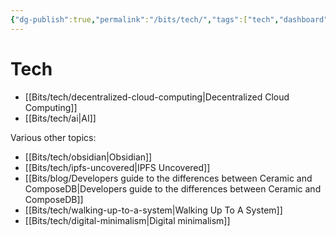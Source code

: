 ```yaml
---
{"dg-publish":true,"permalink":"/bits/tech/","tags":["tech","dashboard"]}
---
```


# Tech 

- [[Bits/tech/decentralized-cloud-computing\|Decentralized Cloud Computing]]
- [[Bits/tech/ai\|AI]]

Various other topics:
- [[Bits/tech/obsidian\|Obsidian]]
- [[Bits/tech/ipfs-uncovered\|IPFS Uncovered]]
- [[Bits/blog/Developers guide to the differences between Ceramic and ComposeDB\|Developers guide to the differences between Ceramic and ComposeDB]]
- [[Bits/tech/walking-up-to-a-system\|Walking Up To A System]]
- [[Bits/tech/digital-minimalism\|Digital minimalism]]